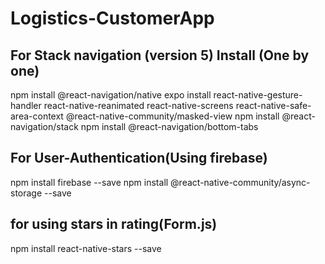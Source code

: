 # Logistics-CustomerApp

## For Stack navigation (version 5) Install (One by one)

npm install @react-navigation/native
expo install react-native-gesture-handler react-native-reanimated react-native-screens react-native-safe-area-context @react-native-community/masked-view
npm install @react-navigation/stack
npm install @react-navigation/bottom-tabs

## For User-Authentication(Using firebase)

npm install firebase --save
npm install @react-native-community/async-storage --save

## for using stars in rating(Form.js)

npm install react-native-stars --save 

